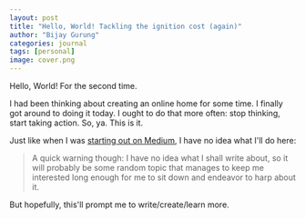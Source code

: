 ```yaml
---
layout: post
title: "Hello, World! Tackling the ignition cost (again)"
author: "Bijay Gurung"
categories: journal
tags: [personal]
image: cover.png
---
```


Hello, World! For the second time.

I had been thinking about creating an online home for some time. I finally got around to doing it today. I ought to do that more often: stop thinking, start taking action. 
So, ya. This is it. 

Just like when I was [starting out on Medium](https://medium.com/@bijaygurung/hello-world-tackling-the-ignition-cost-1c421556057e), I have no idea what I'll do here:

> A quick warning though: I have no idea what I shall write about, so it will probably be some random topic that manages to keep me interested long enough for me to sit down and endeavor to harp about it.

But hopefully, this'll prompt me to write/create/learn more.
